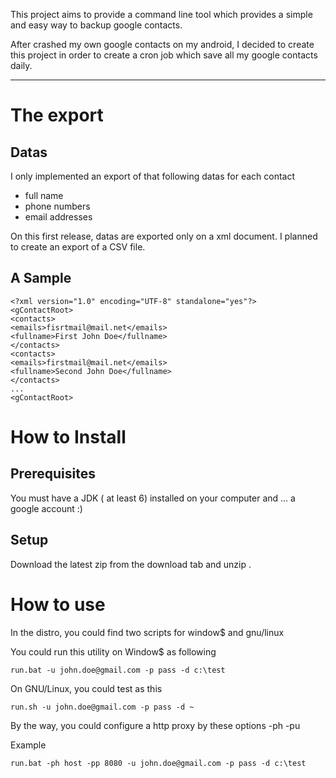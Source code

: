 This project aims to provide a command line tool which provides a simple and easy way to backup google contacts.

After crashed my own google contacts on my android, I decided to create this project in order to create a cron job which save all my google contacts daily.

---

# The export #
## Datas ##
I only implemented an export of that following datas for each contact

  * full name
  * phone numbers
  * email addresses

On this first release, datas are exported only on a xml document. I planned to create an export of a CSV file.
## A Sample ##
```
<?xml version="1.0" encoding="UTF-8" standalone="yes"?>
<gContactRoot>
<contacts>
<emails>fisrtmail@mail.net</emails>
<fullname>First John Doe</fullname>
</contacts>
<contacts>
<emails>firstmail@mail.net</emails>
<fullname>Second John Doe</fullname>
</contacts>
...
<gContactRoot>
```

# How to Install #
## Prerequisites ##
You must have a JDK ( at least 6) installed on your computer and ... a google account :)

## Setup ##

Download the latest zip from the download tab and unzip .

# How to use #
In the distro, you could find two scripts for window$ and gnu/linux

You could run this utility on Window$ as following
```
run.bat -u john.doe@gmail.com -p pass -d c:\test
```

On GNU/Linux, you could test as this
```
run.sh -u john.doe@gmail.com -p pass -d ~ 
```


By the way, you could configure a http proxy by these options -ph -pu

Example

```
run.bat -ph host -pp 8080 -u john.doe@gmail.com -p pass -d c:\test
```